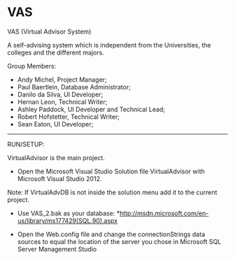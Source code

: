 VAS
===

VAS (Virtual Advisor System)

A self-advising system which is independent from the Universities, the colleges and the different majors.

Group Members:

 - Andy Michel, Project Manager;
 - Paul Baertlein, Database Administrator;
 - Danilo da Silva, UI Developer;
 - Hernan Leon, Technical Writer;
 - Ashley Paddock, UI Developer and Technical Lead;
 - Robert Hofstetter, Technical Writer;
 - Sean Eaton, UI Developer;

______________________________________________________

RUN/SETUP:

VirtualAdvisor is the main project.  

 - Open the Microsoft Visual Studio Solution file VirtualAdvisor with Microsoft Visual Studio 2012.
 
 Note: If VirtualAdvDB is not inside the solution menu add it to the current project.
 
 - Use VAS_2.bak as your database:
   *http://msdn.microsoft.com/en-us/library/ms177429(SQL.90).aspx

 - Open the Web.config file and change the connectionStrings data sources to equal the location of the server you
 chose in Microsoft SQL Server Management Studio
 

